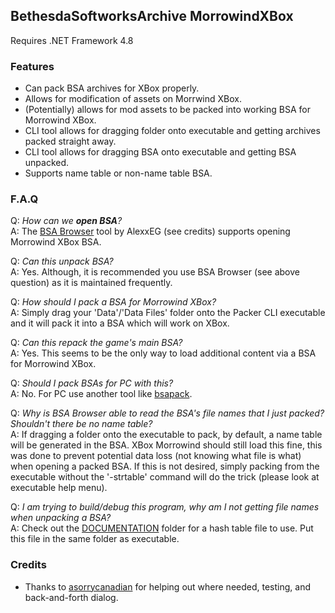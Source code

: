 ## BethesdaSoftworksArchive MorrowindXBox
Requires .NET Framework 4.8

### Features
 - Can pack BSA archives for XBox properly.
 - Allows for modification of assets on Morrwind XBox.
 - (Potentially) allows for mod assets to be packed into working BSA for Morrowind XBox.
 - CLI tool allows for dragging folder onto executable and getting archives packed straight away.
 - CLI tool allows for dragging BSA onto executable and getting BSA unpacked.
 - Supports name table or non-name table BSA.

### F.A.Q

Q: _How can we **open BSA**?_  
A: The [BSA Browser](https://github.com/AlexxEG/BSA_Browser) tool by AlexxEG (see credits) supports opening Morrowind XBox BSA.  

Q: _Can this unpack BSA?_  
A: Yes. Although, it is recommended you use BSA Browser (see above question) as it is maintained frequently.  

Q: _How should I pack a BSA for Morrowind XBox?_  
A: Simply drag your 'Data'/'Data Files' folder onto the Packer CLI executable and it will pack it into a BSA which will work on XBox.  

Q: _Can this repack the game's main BSA?_  
A: Yes. This seems to be the only way to load additional content via a BSA for Morrowind XBox.  

Q: _Should I pack BSAs for PC with this?_  
A: No. For PC use another tool like [bsapack](https://github.com/xyzz/bsapack).  

Q: _Why is BSA Browser able to read the BSA's file names that I just packed? Shouldn't there be no name table?_  
A: If dragging a folder onto the executable to pack, by default, a name table will be generated in the BSA. XBox Morrowind should still load this fine, this was done to prevent potential data loss (not knowing what file is what) when opening a packed BSA. If this is not desired, simply packing from the executable without the '-strtable' command will do the trick (please look at executable help menu).  

Q: _I am trying to build/debug this program, why am I not getting file names when unpacking a BSA?_  
A: Check out the [DOCUMENTATION](https://github.com/SockNastre/BethesdaSoftworksArchive-MorrowindXBox/tree/main/__DOCUMENTATION__) folder for a hash table file to use. Put this file in the same folder as executable.  

### Credits
 - Thanks to [asorrycanadian](https://github.com/asorrycanadian) for helping out where needed, testing, and back-and-forth dialog.
